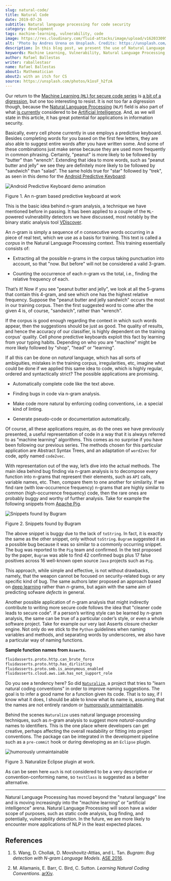 ```yaml
---
slug: natural-code/
title: Natural Code
date: 2019-07-26
subtitle: Natural language processing for code security
category: development
tags: machine-learning, vulnerability, code
image: https://res.cloudinary.com/fluid-attacks/image/upload/v1620330956/blog/natural-code/cover_vftkoh.webp
alt: 'Photo by Andres Urena on Unsplash. Credits: https://unsplash.com/photos/k1osF_h2fzA'
description: In this blog post, we present the use of Natural Language Processing in bug finding and coding conventions, both based upon the n-gram model.
keywords: Machine Learning, Vulnerability, Natural Language Processing, N-gram, Predict, Bug, Pentesting, Ethical Hacking
author: Rafael Ballestas
writer: raballestasr
name: Rafael Ballestas
about1: Mathematician
about2: with an itch for CS
source: https://unsplash.com/photos/k1osF_h2fzA
---
```


Our return to the [Machine Learning (`ML`) for secure code
series](../tags/machine-learning) is [a bit of a
digression](../binary-learning), but one too interesting to resist. It
is not too far a digression though, because the [Natural Language
Processing](https://en.wikipedia.org/wiki/Natural_language_processing)
(`NLP`) field is also part of what [is
currently](https://en.wikipedia.org/wiki/AI_effect) considered to be
[Artificial
Intelligence](https://en.wikipedia.org/wiki/Artificial_intelligence).
And, as we will state in this article, it has great potential for
applications in information security.

Basically, every cell phone currently in use employs a predictive
keyboard. Besides completing words for you based on the first few
letters, they are also able to suggest entire words after you have
written some. And some of these combinations just make sense because
they are used more frequently in common phrasing. Certainly, "peanut" is
more likely to be followed by "butter" than "wrench". Extending that
idea to more words, such as "peanut butter and jelly" we see they are
definitely more likely to be followed by "sandwich" than "salad". The
same holds true for "star" followed by "trek", as seen in this demo for
the [Android Predictive
Keyboard](https://proandroiddev.com/android-predictive-keyboard-e6c9df01e527):

<div class="imgblock">

![Android Predictive Keyboard demo animation](https://res.cloudinary.com/fluid-attacks/image/upload/v1620330955/blog/natural-code/ngram-keyboard_xogjer.gif)

<div class="title">

Figure 1. An n-gram based predictive keyboard at work

</div>

</div>

This is the basic idea behind *n*-gram analysis, a technique we have
mentioned before in passing. It has been applied to a couple of the
`ML`-powered vulnerability detectors we have discussed, most notably by
the binary static analysis tool [VDiscover](../binary-learning/).

An *n*-gram is simply a sequence of *n* consecutive words occurring in a
piece of real text, which we use as a basis for training. This text is
called a *corpus* in the Natural Language Processing context. This
training essentially consists of:

- Extracting all the possible *n*-grams in the corpus taking
  punctuation into account, so that "now. But before" will not be
  considered a valid 3-gram.

- Counting the occurrence of each *n*-gram vs the total, i.e., finding
  the relative frequency of each.

That’s it\! Now if you see "peanut butter and jelly", we look at all the
5-grams that contain this 4-gram, and see which one has the highest
relative frequency. Suppose the "peanut butter and jelly sandwich"
occurs the most in our training corpus. Then the first suggested word to
come after the given 4 is, of course, "sandwich", rather than "wrench".

If the corpus is good enough regarding the context in which such words
appear, then the suggestions should be just as good. The quality of
results, and hence the accuracy of our classifier, is highly dependent
on the training corpus' quality. Cell phone predictive keyboards exploit
this fact by learning from your typing habits. Depending on who you are
"machine" might be more likely followed by "shop", "head" or "learning".

If all this can be done on *natural* language, which has all sorts of
ambiguities, mistakes in the training corpus, irregularities, etc,
imagine what could be done if we applied this same idea to code, which
is highly regular, ordered and syntactically strict? The possible
applications are promising.

- Automatically complete code like the text above.

- Finding bugs in code via n-gram analysis.

- Make code more natural by enforcing coding conventions, i.e. a
  special kind of linting.

- Generate pseudo-code or documentation automatically.

Of course, all these applications require, as do the ones we have
previously presented, a useful representation of code in a way that it
is always referred to as "machine learning" algorithms. This comes as no
surprise if you have been following our previous series. The methods
chosen for this particular application are Abstract Syntax Trees, and an
adaptation of `word2vec` for code, aptly named `code2vec`.

With representation out of the way, let’s dive into the actual methods.
The main idea behind bug finding via n-gram analysis is to decompose
every function into n-grams that represent their elements, such as `API`
calls, variable names, etc. Then, compare them to one another for
similarity. If we find rare (with low-occurrence frequency) n-grams that
are highly similar to common (high-occurrence frequency) code, then the
rare ones are probably buggy and worthy of further analysis. Take for
example the following snippets from [Apache
Pig](https://pig.Apache.org).

<div class="imgblock">

![Snippets found by Bugram](https://res.cloudinary.com/fluid-attacks/image/upload/v1620330955/blog/natural-code/bugram-pig_vjk4cc.webp)

<div class="title">

Figure 2. Snippets found by Bugram

</div>

</div>

The above snippet is buggy due to the lack of `toString`. In fact, it is
exactly the same as the other snippet, only without `toString`. `Bugram`
suggested it as a possible bug because it was so similar to a commonly
occurring snippet. The bug was reported to the `Pig` team and confirmed.
In the test proposed by the paper, `Bugram` was able to find 42
confirmed bugs plus 17 false positives across 16 well-known open source
`Java` projects such as `Pig`.

This approach, while simple and effective, is not without drawbacks,
namely, that the weapon cannot be focused on security-related bugs or
any specific kind of bug. The same authors later proposed an approach
based on [deep learning](../deep-hacking) rather than *n*-grams, but
again with the same aim of predicting sofware *defects* in general.

Another possible application of *n*-gram analysis that might indirectly
contribute to writing more secure code follows the idea that "cleaner
code leads to secure code". If a person’s writing style can be learned
by *n*-gram analysis, the same can be true of a particular coder’s
style, or even a whole software project. Take for example our very last
Asserts closure checker engine. Not only do we stick to the `Python`
guidelines when naming variables and methods, and separating words by
underscores, we also have a particular way of naming functions.

**Sample function names from `Asserts`.**

``` python
fluidasserts.proto.http.can_brute_force
fluidasserts.proto.http.has_dirlisting
fluidasserts.proto.smb.is_anonymous_enabled
fluidasserts.cloud.aws.iam.has_not_support_role
```

Do you see a tendency here? So did
[`Naturalize`](http://groups.inf.ed.ac.uk/naturalize/#), a project that
tries to "learn natural coding conventions" in order to improve naming
suggestions. The goal is to infer a good name for a function given its
code. That is to say, if I know what it does, I should be able to know
what its name is, assuming that the names are not entirely random or
[humorously
unmaintainable](http://www2.imm.dtu.dk/courses/02161/2018/files/how_to_write_unmaintainable_code.pdf).

Behind the scenes `Naturalize` uses natural language processing
techniques, such as *n*-gram analysis to suggest more *natural-sounding*
names to identifiers. This is the one place where developers can get
creative, perhaps affecting the overall readability or fitting into
project conventions. The package can be integrated in the development
pipeline such as a `pre-commit` hook or during developing as an
`Eclipse` plugin.

<div class="imgblock">

![humorously unmaintainable](https://res.cloudinary.com/fluid-attacks/image/upload/v1620330955/blog/natural-code/naturalize-eclipse_qynobj.webp)

<div class="title">

Figure 3. Naturalize Eclipse plugin at work.

</div>

</div>

As can be seen here `each` is not considered to be a very descriptive or
convention-conforming name, so `testClass` is suggested as a better
alternative.

---
Natural Language Processing has moved beyond the "natural language" line
and is moving increasingly into the "machine learning" or "artificial
intelligence" arena. Natural Language Processing will soon have a wider
scope of purposes, such as static code analysis, bug finding, and
potentially, vulnerability detection. In the future, we are more likely
to encounter more applications of NLP in the least expected places.

## References

1. S. Wang, D. Chollak, D. Movshovitz-Attias, and L. Tan. *Bugram: Bug
    detection with N-gram Language Models*.
    [ASE 2016](https://ece.uwaterloo.ca/~s446wang/paper/ase-16-1.pdf).

2. M. Allamanis, E. Barr, C. Bird, C. Sutton. *Learning Natural Coding
    Conventions*. [arXiv](https://arxiv.org/pdf/1402.4182.pdf).

